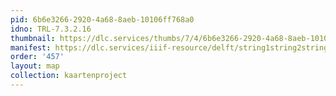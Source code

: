 ```yaml
---
pid: 6b6e3266-2920-4a68-8aeb-10106ff768a0
idno: TRL-7.3.2.16
thumbnail: https://dlc.services/thumbs/7/4/6b6e3266-2920-4a68-8aeb-10106ff768a0/full/400,339/0/default.jpg
manifest: https://dlc.services/iiif-resource/delft/string1string2string3/kaartenproject-2007/TRL-7.3.2.16
order: '457'
layout: map
collection: kaartenproject
---
```

